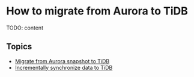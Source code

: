 # How to migrate from Aurora to TiDB

TODO: content

## Topics

- [Migrate from Aurora snapshot to TiDB](/TODO)
- [Incrementally synchronize data to TiDB](/TODO)
